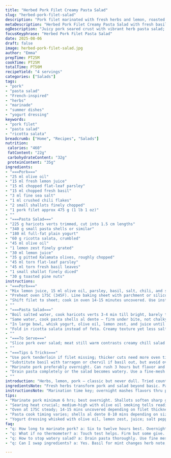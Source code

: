 ```yaml
---
title: "Herbed Pork Filet Creamy Pasta Salad"
slug: "herbed-pork-filet-salad"
description: "Pork filet marinated with fresh herbs and lemon, roasted to juicy rosé, paired with a creamy yogurt pasta salad studded with green beans, olives, and a fresh herb kick. Substituted mint with basil, feta with ricotta salata. Added toasted pine nuts to salad for crunch and swapped garlic for shallots in marinade to mellow pungency. Revised cooking times slightly, emphasized texture cues, and reordered steps for efficiency. No em dashes, commas and semicolons guide. Balanced cool creamy salad against warm punchy pork; texture and taste layers. Recognize when pork skin just tightens, pasta still a bite away from mush. Always rinse green beans fast in ice water to keep snap; pasta rinse only if salad served cold, else toss warm. A dish to trust if you measure aroma, color, touch."
metaDescription: "Herbed Pork Filet Creamy Pasta Salad with fresh basil, ricotta salata, pine nuts; juicy pork rosé, crunchy haricots verts, creamy zest-heavy yogurt dressing."
ogDescription: "Juicy pork seared crust with vibrant herb pasta salad; basil swaps mint, ricotta replaces feta, pine nuts bring crunch. Cook and rest tips packed in."
focusKeyphrase: "Herbed Pork Filet Pasta Salad"
date: 2025-08-06
draft: false
image: herbed-pork-filet-salad.jpg
author: "Emma"
prepTime: PT25M
cookTime: PT25M
totalTime: PT50M
recipeYield: "4 servings"
categories: ["Salads"]
tags:
- "pork"
- "pasta salad"
- "French-inspired"
- "herbs"
- "marinade"
- "summer dishes"
- "yogurt dressing"
keywords:
- "pork filet"
- "pasta salad"
- "ricotta salata"
breadcrumb: ["Home", "Recipes", "Salads"]
nutrition: 
 calories: "460"
 fatContent: "22g"
 carbohydrateContent: "32g"
 proteinContent: "35g"
ingredients:
- "===Pork==="
- "25 ml olive oil"
- "15 ml fresh lemon juice"
- "15 ml chopped flat-leaf parsley"
- "15 ml chopped fresh basil"
- "3 ml fine sea salt"
- "1 ml crushed chili flakes"
- "2 small shallots finely chopped"
- "1 pork filet approx 475 g (1 lb 1 oz)"
- ""
- "===Pasta Salad==="
- "225 g haricots verts trimmed, cut into 1.5 cm lengths"
- "340 g small pasta shells or similar"
- "180 ml full-fat plain yogurt"
- "60 g ricotta salata, crumbled"
- "45 ml olive oil"
- "1 lemon zest finely grated"
- "30 ml lemon juice"
- "35 g pitted Kalamata olives, roughly chopped"
- "45 ml torn flat-leaf parsley"
- "45 ml torn fresh basil leaves"
- "1 small shallot finely diced"
- "30 g toasted pine nuts"
instructions:
- "===Pork==="
- "Mix lemon juice, 15 ml olive oil, parsley, basil, salt, chili, and shallots in a bowl. Skip garlic, shallots give gentler aroma that won’t burn. Toss pork filet in marinade, massage in. Cover, chill 6-12 hours. I don’t rush this step; overnight makes flavors meld. Salt is key; tenderizes and brings brightness."
- "Preheat oven 175C (345F). Line baking sheet with parchment or silicone mat. Save olive oil for searing. Heat skillet to medium-high, just smoking. Sear meat on all sides till crust forms, about 7 minutes total. Bottle-neck here: too low heat shrinks, no crust. Too hot scorches, raw inside. Watch color; deep golden edges mean flavor building. Tricky but rewarding."
- "Shift filet to sheet; cook in oven 14-15 minutes uncovered. Use instant read thermometer for 57C (135F) – blush pink center, juice running but not bloody. Rest pork 6 minutes tented. Meat firms as juices redistribute. Slice thin against grain; juicy, aromatic, tender. If no thermometer, test by touch: firm but with some give."
- ""
- "===Pasta Salad==="
- "Boil salted water, cook haricots verts 3-4 min till bright, barely tender-crisp. Scoop out with slotted spoon; plunge immediately into ice water to halt cooking, preserve vivid color and snap. Drain thoroughly."
- "Same water, cook pasta shells al dente — firm under bite, not chalky or mushy, 8-10 minutes depending on size. Drain and rinse briefly in cold water if serving cold; if salad eaten soon and room temp ok, skip rinse to keep starches that hold dressing better. Always drain well to avoid watery salad."
- "In large bowl, whisk yogurt, olive oil, lemon zest, and juice until creamy and shiny. Salt and pepper to taste — don’t under season; acids tend to dull flavors if not balanced."
- "Fold in ricotta salata instead of feta. Creamy texture yet less salty, pairs better with basil than mint, I found. Add olives, basil, parsley, shallots, pine nuts for crunch and herb fragrance. Stir gently but thoroughly. Let sit a bit to meld if time. Taste test for salt, acidity, herb balance before plating."
- ""
- "===To Serve==="
- "Slice pork over salad; meat still warm contrasts creamy chill salad. Scatter extra herbs on top for punch and color. Crunch from pine nuts sharpens creamy surface. Heat and cool, soft and crisp. Visual contrast too — deep green, pale pasta, bright herbs, rosy pork. Eat right away or chill salad and serve later; pork better warm."
- ""
- "===Tips & Tricks==="
- "Use pork tenderloin if filet missing; thicker cuts need more oven time; adjust by feel and temp. No thermometer? Cut small slice early; juices pale pink optimum. Overcook and meat goes dry, undercook risks raw texture. Resting is crucial to avoid juice running all over plate."
- "Substitute basil with tarragon or chervil if basil out, but avoid overpowering. Ricotta salata replaced by young pecorino if you like salt bite. Pine nuts toasted lightly in dry pan until golden, smells nutty — watch closely or they burn fast."
- "Marinate pork preferably overnight. Can rush 3 hours but flavor and tenderness less pronounced. Using shallots in marinade softens sharp bite garlic would give; for rustic garlic punch, replace with 1 clove minced garlic."
- "Drain pasta completely or the salad becomes watery. Use a fine-mesh strainer and give a good shake."
- ""
introduction: "Herbs, lemon, pork — classic but never dull. Tried countless versions; fresh basil swapped in for mint adds warmth and brightness, ricotta salata less salty than feta, smoother creaminess. Pine nuts? Adds crunch textural surprise, broke monotony of soft salad. Pork filet, not overcooked — blush center juicy, seared crust sings, garlic replaced by shallot to round edge. Salad creamy but lifted with lemon zest; herbs hold their punch even chilled. Timing crucial; rushed pasta loses bite, overcooked pork rubbery. My trick: watch colors, cupped fingers on meat for texture, snap green beans under cold water, those quick sensory checks make the difference. Merging warm, cold, tart, creamy, crunchy — got tricky over time. Perfected patience here pays off in layered mouthfeel and each bite sings of simplicity but complexity."
ingredientsNote: "Fresh herbs transform pork and salad beyond basic. Parsley always reliable, basil swapped for mint for softer note. You can replace lemon juice with lime for tang, but flavor alters. Shallots in marinade mellow sharp garlic, fewer burning moments. Pork filet tenderloin preferred for quick even cooking; thicker cuts need longer roasting, check temp carefully. Full fat yogurt holds dressing structure better than low fat. Ricotta salata instead of feta reduces saltiness, balances better with herbs. Kalamata olives give bite and savory counterpoint but swap for Castelvetrano green olives if milder taste preferred. Pine nuts toasted bring welcome crunch; walnuts or pecans if you lack pine nuts but flavor shifts. Salade froide, so rinse or not pasta depends on serving temp; essential tip to avoid stuck noodles or watery salad."
instructionsNote: "Marination time key; overnight mashes flavors thru pork but 6 hours minimal. Searing critical to lock in juices and form crust; listen for sizzle, smell toasted notes, brown color without black char. Oven temp steady at 175C, slight time shifts possible depending on oven variability and filet thickness. Resting meat 5-6 minutes essential; prevents juice drain when slicing. For salad, boiling green beans al dente keeps texture lively. Ice water shock stops cooking and sets color instantly; don’t skip unless you want mushy greens. Pasta timing varies per type; always taste for firm bite. Rinse pasta briefly only if salad served cold; else starch retention binds dressing. Whisking dressing until shiny aids coating; herbs folded gently to preserve texture and color. Toast pine nuts in dry pan over medium watch closely; nuts burn in seconds, toss frequently. Mixing steps can be reversed but dressing assembled last avoids dulling herb vibrancy. Serve salad cool but pork warm; contrast is tastier. Adapt by feel and aroma, not just clock — true cooking art."
tips:
- "Marinate pork minimum 6 hrs; best overnight. Shallots soften sharp garlic vibe; garlic swap changes punch. Salt tenderizes meat, brightens. Massage marinade, get juices in surface; chill covered. Watch marinade temp; fridge cold needed else bacteria risk."
- "Searing heat crucial; medium-high with olive oil smoking tells readiness. Sear 7 mins total; no crowding pan; crust forms locking juices. Too low heat shrinks meat; no crust. Too hot scorches outside, raw inside. Smell toasted notes, sizzle, watch golden edges; steak-like sensory cues."
- "Oven at 175C steady; 14-15 mins uncovered depending on filet thickness. Target 57C internal temp for blush pink center. Use instant thermometer if can; otherwise pinch test—firm with some give means almost right. Rest pork 6 mins tented; juices redistribute, slice thin against grain retains tenderness."
- "Pasta cook timing varies; shells al dente 8-10 mins depending on size. Salt water like sea taste; haricots verts 3-4 mins just tender-crisp; plunge in ice water immediately. Keeps bright green, snap texture. Drain thoroughly; watery salad ruins mouthfeel. Rinse pasta only if serving cold to hold dressing; if warm serve, skip rinse, starches cling better."
- "Yogurt dressing whisked with olive oil, lemon zest, juice; salt pepper balanced. Ricotta salata crumbled in makes less salty than feta; softer with basil. Add olives, herbs, shallots, pine nuts toasted lightly; nuts burn fast, watch pan. Stir gently, let flavors meld minutes minimum. Taste and adjust acid, salt, herbs last step."
faq:
- "q: How long to marinate pork? a: Six to twelve hours best. Overnight gets flavor deep. Can rush 3 hrs but less punch. Fridge cold needed always. Skip if in a hurry but risk bland meat."
- "q: What if no thermometer? a: Touch test helps. Firm but some give. Cut small slice early; juice pale pink target. Overcook makes dry meat, undercook risks raw. Resting crucial to finish cooking off heat."
- "q: How to stop watery salad? a: Drain pasta thoroughly. Use fine mesh sieve; give good shake. No excess water or dressing thins out. Rinse green beans in ice water fast; stops cooking, locks color, snap. Drain pine nuts well after toasting."
- "q: Can I swap ingredients? a: Yes. Basil for mint changes herb note; tarragon or chervil possible but strong. Ricotta salata swapped for young pecorino adds salt bite. Kalamata olives substitute with milder Castelvetrano. Pine nuts toasted bring crunch, walnuts or pecans workable but alter taste."

---
```

